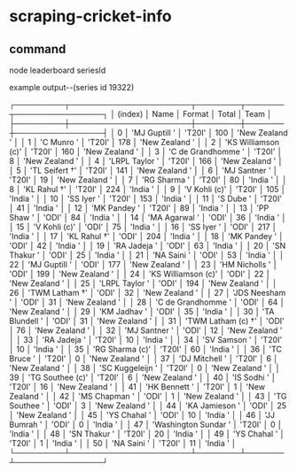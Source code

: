 # scraping-cricket-info

## command

node leaderboard seriesId

example output--(series id 19322)

┌─────────┬──────────────────────┬────────┬───────┬────────────────┐
│ (index) │         Name         │ Format │ Total │      Team      │
├─────────┼──────────────────────┼────────┼───────┼────────────────┤
│    0    │    'MJ Guptill '     │ 'T20I' │  100  │ 'New Zealand ' │
│    1    │      'C Munro '      │ 'T20I' │  178  │ 'New Zealand ' │
│    2    │ 'KS Williamson (c)'  │ 'T20I' │  160  │ 'New Zealand ' │
│    3    │  'C de Grandhomme '  │ 'T20I' │   8   │ 'New Zealand ' │
│    4    │    'LRPL Taylor '    │ 'T20I' │  166  │ 'New Zealand ' │
│    5    │    'TL Seifert †'    │ 'T20I' │  141  │ 'New Zealand ' │
│    6    │    'MJ Santner '     │ 'T20I' │  19   │ 'New Zealand ' │
│    7    │     'RG Sharma '     │ 'T20I' │  80   │    'India '    │
│    8    │     'KL Rahul †'     │ 'T20I' │  224  │    'India '    │
│    9    │    'V Kohli (c)'     │ 'T20I' │  105  │    'India '    │
│   10    │      'SS Iyer '      │ 'T20I' │  153  │    'India '    │
│   11    │      'S Dube '       │ 'T20I' │  41   │    'India '    │
│   12    │     'MK Pandey '     │ 'T20I' │  89   │    'India '    │
│   13    │      'PP Shaw '      │ 'ODI'  │  84   │    'India '    │
│   14    │    'MA Agarwal '     │ 'ODI'  │  36   │    'India '    │
│   15    │    'V Kohli (c)'     │ 'ODI'  │  75   │    'India '    │
│   16    │      'SS Iyer '      │ 'ODI'  │  217  │    'India '    │
│   17    │     'KL Rahul †'     │ 'ODI'  │  204  │    'India '    │
│   18    │     'MK Pandey '     │ 'ODI'  │  42   │    'India '    │
│   19    │     'RA Jadeja '     │ 'ODI'  │  63   │    'India '    │
│   20    │     'SN Thakur '     │ 'ODI'  │  25   │    'India '    │
│   21    │     'NA Saini '      │ 'ODI'  │  53   │    'India '    │
│   22    │    'MJ Guptill '     │ 'ODI'  │  177  │ 'New Zealand ' │
│   23    │    'HM Nicholls '    │ 'ODI'  │  199  │ 'New Zealand ' │
│   24    │ 'KS Williamson (c)'  │ 'ODI'  │  22   │ 'New Zealand ' │
│   25    │    'LRPL Taylor '    │ 'ODI'  │  194  │ 'New Zealand ' │
│   26    │    'TWM Latham †'    │ 'ODI'  │  32   │ 'New Zealand ' │
│   27    │    'JDS Neesham '    │ 'ODI'  │  31   │ 'New Zealand ' │
│   28    │  'C de Grandhomme '  │ 'ODI'  │  64   │ 'New Zealand ' │
│   29    │     'KM Jadhav '     │ 'ODI'  │  35   │    'India '    │
│   30    │    'TA Blundell '    │ 'ODI'  │  31   │ 'New Zealand ' │
│   31    │  'TWM Latham (c) †'  │ 'ODI'  │  76   │ 'New Zealand ' │
│   32    │    'MJ Santner '     │ 'ODI'  │  12   │ 'New Zealand ' │
│   33    │     'RA Jadeja '     │ 'T20I' │  10   │    'India '    │
│   34    │     'SV Samson '     │ 'T20I' │  10   │    'India '    │
│   35    │   'RG Sharma (c)'    │ 'T20I' │  60   │    'India '    │
│   36    │     'TC Bruce '      │ 'T20I' │   0   │ 'New Zealand ' │
│   37    │    'DJ Mitchell '    │ 'T20I' │   6   │ 'New Zealand ' │
│   38    │   'SC Kuggeleijn '   │ 'T20I' │   0   │ 'New Zealand ' │
│   39    │   'TG Southee (c)'   │ 'T20I' │   6   │ 'New Zealand ' │
│   40    │     'IS Sodhi '      │ 'T20I' │  16   │ 'New Zealand ' │
│   41    │    'HK Bennett '     │ 'T20I' │   1   │ 'New Zealand ' │
│   42    │    'MS Chapman '     │ 'ODI'  │   1   │ 'New Zealand ' │
│   43    │    'TG Southee '     │ 'ODI'  │   3   │ 'New Zealand ' │
│   44    │    'KA Jamieson '    │ 'ODI'  │  25   │ 'New Zealand ' │
│   45    │     'YS Chahal '     │ 'ODI'  │  10   │    'India '    │
│   46    │     'JJ Bumrah '     │ 'ODI'  │   0   │    'India '    │
│   47    │ 'Washington Sundar ' │ 'T20I' │   0   │    'India '    │
│   48    │     'SN Thakur '     │ 'T20I' │  20   │    'India '    │
│   49    │     'YS Chahal '     │ 'T20I' │   1   │    'India '    │
│   50    │     'NA Saini '      │ 'T20I' │  11   │    'India '    │
└─────────┴──────────────────────┴────────┴───────┴────────────────┘

